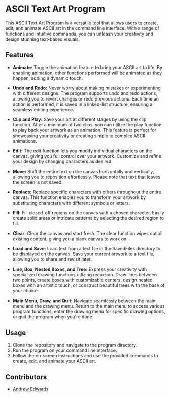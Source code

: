 # ASCII Text Art Program

This ASCII Text Art Program is a versatile tool that allows users to create, edit, and animate ASCII art in the command line interface. With a range of functions and intuitive commands, you can unleash your creativity and design stunning text-based visuals.

## Features

- **Animate:** Toggle the animation feature to bring your ASCII art to life. By enabling animation, other functions performed will be animated as they happen, adding a dynamic touch.

- **Undo and Redo:** Never worry about making mistakes or experimenting with different designs. The program supports undo and redo actions, allowing you to revert changes or redo previous actions. Each time an action is performed, it is saved in a linked-list structure, ensuring a seamless editing experience.

- **Clip and Play:** Save your art at different stages by using the clip function. After a minimum of two clips, you can utilize the play function to play back your artwork as an animation. This feature is perfect for showcasing your creativity or creating simple to complex ASCII animations.

- **Edit:** The edit function lets you modify individual characters on the canvas, giving you full control over your artwork. Customize and refine your design by changing characters as desired.

- **Move:** Shift the entire text on the canvas horizontally and vertically, allowing you to reposition effortlessly. Please note that text that leaves the screen is not saved.

- **Replace:** Replace specific characters with others throughout the entire canvas. This function enables you to transform your artwork by substituting characters with different symbols or letters.

- **Fill:** Fill closed-off regions on the canvas with a chosen character. Easily create solid areas or intricate patterns by selecting the desired region to fill.

- **Clear:** Clear the canvas and start fresh. The clear function wipes out all existing content, giving you a blank canvas to work on.

- **Load and Save:** Load text from a text file in the SavedFiles directory to be displayed on the canvas. Save your current artwork to a text file, allowing you to share and revisit later.

- **Line, Box, Nested Boxes, and Tree:** Express your creativity with specialized drawing functions utlizing recursion. Draw lines between two points, create boxes with customizable centers, design nested boxes with an artistic touch, or construct beautiful trees with the base of your choice.

- **Main Menu, Draw, and Quit:** Navigate seamlessly between the main menu and the drawing menu. Return to the main menu to access various program functions, enter the drawing menu for specific drawing options, or quit the program when you're done.

## Usage

1. Clone the repository and navigate to the program directory.
2. Run the program on your command line interface.
3. Follow the on-screen instructions and use the provided commands to create, edit, and animate your ASCII art.

## Contributors

- [Andrew Edwards](https://github.com/andwards)

